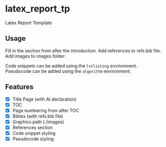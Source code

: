 # latex_report_tp

Latex Report Template

## Usage

Fill in the section from after the introduction. Add references to refs.bib file. Add images to images folder.

Code snippets can be added using the `lstlisting` environment. Pseudocode can be added using the `algorithm` environment.

## Features

- [x] Title Page (with AI declaration)
- [x] TOC
- [x] Page numbering from after TOC
- [x] Bibtex (with refs.bib file)
- [x] Graphics path (./images)
- [x] References section
- [x] Code snippet styling
- [x] Pseudocode styling